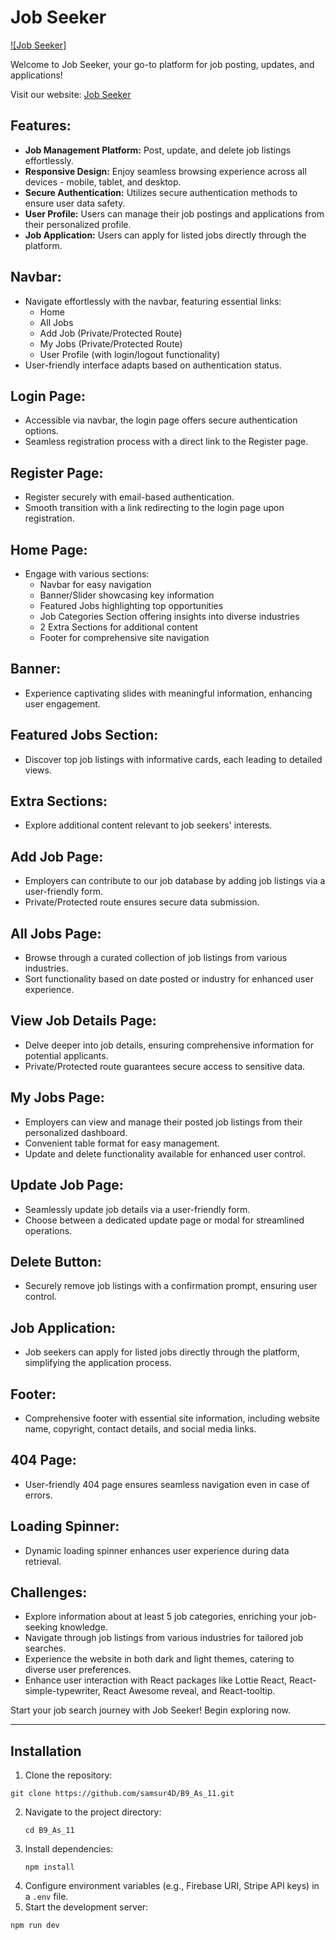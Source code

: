 # Job Seeker

[![Job Seeker]](https://your-job-seeker-website-url.com)

Welcome to Job Seeker, your go-to platform for job posting, updates, and applications! 

Visit our website: [Job Seeker](https://your-job-seeker-website-url.com)

## Features:
- **Job Management Platform:** Post, update, and delete job listings effortlessly.
- **Responsive Design:** Enjoy seamless browsing experience across all devices - mobile, tablet, and desktop.
- **Secure Authentication:** Utilizes secure authentication methods to ensure user data safety.
- **User Profile:** Users can manage their job postings and applications from their personalized profile.
- **Job Application:** Users can apply for listed jobs directly through the platform.

## Navbar:
- Navigate effortlessly with the navbar, featuring essential links:
  - Home
  - All Jobs
  - Add Job (Private/Protected Route)
  - My Jobs (Private/Protected Route)
  - User Profile (with login/logout functionality)
- User-friendly interface adapts based on authentication status.

## Login Page:
- Accessible via navbar, the login page offers secure authentication options.
- Seamless registration process with a direct link to the Register page.

## Register Page:
- Register securely with email-based authentication.
- Smooth transition with a link redirecting to the login page upon registration.

## Home Page:
- Engage with various sections:
  - Navbar for easy navigation
  - Banner/Slider showcasing key information
  - Featured Jobs highlighting top opportunities
  - Job Categories Section offering insights into diverse industries
  - 2 Extra Sections for additional content
  - Footer for comprehensive site navigation

## Banner:
- Experience captivating slides with meaningful information, enhancing user engagement.

## Featured Jobs Section:
- Discover top job listings with informative cards, each leading to detailed views.

## Extra Sections:
- Explore additional content relevant to job seekers' interests.

## Add Job Page:
- Employers can contribute to our job database by adding job listings via a user-friendly form.
- Private/Protected route ensures secure data submission.

## All Jobs Page:
- Browse through a curated collection of job listings from various industries.
- Sort functionality based on date posted or industry for enhanced user experience.

## View Job Details Page:
- Delve deeper into job details, ensuring comprehensive information for potential applicants.
- Private/Protected route guarantees secure access to sensitive data.

## My Jobs Page:
- Employers can view and manage their posted job listings from their personalized dashboard.
- Convenient table format for easy management.
- Update and delete functionality available for enhanced user control.

## Update Job Page:
- Seamlessly update job details via a user-friendly form.
- Choose between a dedicated update page or modal for streamlined operations.

## Delete Button:
- Securely remove job listings with a confirmation prompt, ensuring user control.

## Job Application:
- Job seekers can apply for listed jobs directly through the platform, simplifying the application process.

## Footer:
- Comprehensive footer with essential site information, including website name, copyright, contact details, and social media links.

## 404 Page:
- User-friendly 404 page ensures seamless navigation even in case of errors.

## Loading Spinner:
- Dynamic loading spinner enhances user experience during data retrieval.

## Challenges:
- Explore information about at least 5 job categories, enriching your job-seeking knowledge.
- Navigate through job listings from various industries for tailored job searches.
- Experience the website in both dark and light themes, catering to diverse user preferences.
- Enhance user interaction with React packages like Lottie React, React-simple-typewriter, React Awesome reveal, and React-tooltip.

Start your job search journey with Job Seeker! Begin exploring now.

____________________________________________________________________________________________

## Installation

1. Clone the repository:

```
git clone https://github.com/samsur4D/B9_As_11.git
```

2. Navigate to the project directory:
   ```
   cd B9_As_11
   ```
3. Install dependencies:
   ```
   npm install
   ```
4. Configure environment variables (e.g., Firebase URI, Stripe API keys) in a `.env` file.
5. Start the development server:

```
npm run dev
```
